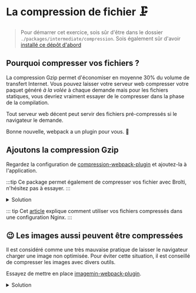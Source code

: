 # La compression de fichier 🗜️

> Pour démarrer cet exercice, sois sûr d'être dans le dossier `./packages/intermediate/compression`.
> Sois également sûr d'avoir [installé ce dépôt d'abord](../README.md#install)

## Pourquoi compresser vos fichiers ?

La compression Gzip permet d'économiser en moyenne 30% du volume de transfert Internet.
Vous pouvez laisser votre serveur web compresser votre paquet généré _à la volée_ à chaque demande mais pour les fichiers statiques, vous devriez vraiment essayer de le compresser dans la phase de la compilation.

Tout serveur web décent peut servir des fichiers pré-compressés si le navigateur le demande.

Bonne nouvelle, webpack a un plugin pour vous. :tada:

## Ajoutons la compression Gzip

Regardez la configuration de [compression-webpack-plugin](https://webpack.js.org/plugins/compression-webpack-plugin) et ajoutez-la à l'application.

:::tip
Ce package permet également de compresser vos fichier avec Brolti, n'hésitez pas à essayer.
:::

<details>
<summary>Solution</summary>

```js{5,53}
const path = require("path");
const HtmlWebpackPlugin = require("html-webpack-plugin");
const CleanWebpackPlugin = require("clean-webpack-plugin");
const VueLoaderPlugin = require("vue-loader/lib/plugin");
const CompressionPlugin = require("compression-webpack-plugin");

module.exports = {
  mode: "production",
  entry: "./src/main.js", // The source module of our dependency graph
  devServer: {
    contentBase: "./dist"
  },
  output: {
    // Configuration of what we tell webpack to generate (here, a ./dist/main.js file)
    filename: "[name].bundle.[hash].js",
    path: path.resolve(__dirname, "dist")
  },
  module: {
    rules: [
      {
        test: /\.js$/,
        exclude: /node_modules/,
        loader: "babel-loader"
      },
      {
        test: /\.jpg$/,
        use: [
          {
            loader: "file-loader",
            options: {
              outputPath: "assets",
              publicPath: "assets"
            }
          }
        ]
      },
      {
        test: /\.(sass|css)$/,
        use: ["style-loader", "css-loader", "sass-loader"]
      },
      {
        test: /\.vue$/,
        use: "vue-loader"
      }
    ]
  },
  plugins: [
    new VueLoaderPlugin(),
    new CleanWebpackPlugin("dist"),
    new HtmlWebpackPlugin({
      template: "./src/index.html"
    }),
    new CompressionPlugin()
  ]
};
```

</details>

::: tip
Cet [article](https://medium.com/@selvaganesh93/how-to-serve-webpack-gzipped-file-in-production-usinging-nginx-692eadbb9f1c) explique comment utiliser vos fichiers compressés dans une configuration Nginx.
:::

## :wink: Les images aussi peuvent être compressées

Il est considéré comme une très mauvaise pratique de laisser le navigateur charger une image non optimisée.
Pour éviter cette situation, il est conseillé de compresser les images avec divers outils.

Essayez de mettre en place [imagemin-webpack-plugin](https://www.npmjs.com/package/imagemin-webpack-plugin).

<details>
<summary>Solution</summary>

```js{6,55}
const path = require("path");
const HtmlWebpackPlugin = require("html-webpack-plugin");
const CleanWebpackPlugin = require("clean-webpack-plugin");
const VueLoaderPlugin = require("vue-loader/lib/plugin");
const CompressionPlugin = require("compression-webpack-plugin");
const ImageminPlugin = require("imagemin-webpack-plugin").default;

module.exports = {
  mode: "production",
  entry: "./src/main.js", // The source module of our dependency graph
  devServer: {
    contentBase: "./dist"
  },
  output: {
    // Configuration of what we tell webpack to generate (here, a ./dist/main.js file)
    filename: "[name].bundle.[hash].js",
    path: path.resolve(__dirname, "dist")
  },
  module: {
    rules: [
      {
        test: /\.js$/,
        exclude: /node_modules/,
        loader: "babel-loader"
      },
      {
        test: /\.jpg$/,
        use: [
          {
            loader: "file-loader",
            options: {
              outputPath: "assets",
              publicPath: "assets"
            }
          }
        ]
      },
      {
        test: /\.(sass|css)$/,
        use: ["style-loader", "css-loader", "sass-loader"]
      },
      {
        test: /\.vue$/,
        use: "vue-loader"
      }
    ]
  },
  plugins: [
    new VueLoaderPlugin(),
    new CleanWebpackPlugin("dist"),
    new HtmlWebpackPlugin({
      template: "./src/index.html"
    }),
    new CompressionPlugin(),
    new ImageminPlugin()
  ]
};
```

</details>
